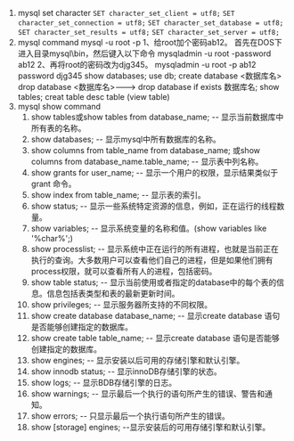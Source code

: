 1. mysql set character
  `SET character_set_client = utf8;`
  `SET character_set_connection = utf8;`
  `SET character_set_database = utf8;`
  `SET character_set_results = utf8;`
  `SET character_set_server = utf8;`
2. mysql command
   mysql -u root -p
    1、给root加个密码ab12。
    首先在DOS下进入目录mysql\bin，然后键入以下命令
        mysqladmin -u root -password ab12
    2、再将root的密码改为djg345。
        mysqladmin -u root -p ab12 password djg345
    show databases;
    use db;
    create database <数据库名>
    drop database <数据库名>--->  drop database if exists 数据库名;
    show tables;
    creat table <name>
    desc table (view table)
 3. mysql show command
    1. show tables或show tables from database_name; -- 显示当前数据库中所有表的名称。 
    2. show databases; -- 显示mysql中所有数据库的名称。 
    3. show columns from table_name from database_name; 或show columns from database_name.table_name; -- 显示表中列名称。 
    4. show grants for user_name; -- 显示一个用户的权限，显示结果类似于grant 命令。 
    5. show index from table_name; -- 显示表的索引。 
    6. show status; -- 显示一些系统特定资源的信息，例如，正在运行的线程数量。 
    7. show variables; -- 显示系统变量的名称和值。(show variables like '%char%';)
    8. show processlist; -- 显示系统中正在运行的所有进程，也就是当前正在执行的查询。大多数用户可以查看他们自己的进程，但是如果他们拥有process权限，就可以查看所有人的进程，包括密码。 
    9. show table status; -- 显示当前使用或者指定的database中的每个表的信息。信息包括表类型和表的最新更新时间。 
    10. show privileges; -- 显示服务器所支持的不同权限。 
    11. show create database database_name; -- 显示create database 语句是否能够创建指定的数据库。 
    12. show create table table_name; -- 显示create database 语句是否能够创建指定的数据库。 
    13. show engines; -- 显示安装以后可用的存储引擎和默认引擎。 
    14. show innodb status; -- 显示innoDB存储引擎的状态。 
    15. show logs; -- 显示BDB存储引擎的日志。 
    16. show warnings; -- 显示最后一个执行的语句所产生的错误、警告和通知。 
    17. show errors; -- 只显示最后一个执行语句所产生的错误。 
    18. show [storage] engines; --显示安装后的可用存储引擎和默认引擎。
    
